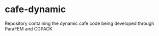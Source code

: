 # cafe-dynamic
Repository containing the dynamic cafe code being developed through ParaFEM and CGPACK
